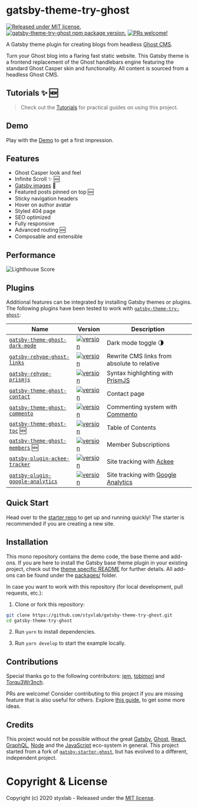 # gatsby-theme-try-ghost 
[![Released under MIT license.](https://badgen.net/github/license/micromatch/micromatch)](https://github.com/styxlab/gatsby-theme-try-ghost/blob/master/LICENSE)
[![gatsby-theme-try-ghost npm package version.](https://badgen.net/npm/v/gatsby-theme-try-ghost)](https://www.npmjs.com/package/gatsby-theme-try-ghost)
[![PRs welcome!](https://img.shields.io/badge/PRs-welcome-brightgreen.svg)]()

A Gatsby theme plugin for creating blogs from headless [Ghost CMS](https://ghost.org/changelog/jamstack/).

Turn your Ghost blog into a flaring fast static website. This Gatsby theme is a frontend replacement of the Ghost handlebars engine featuring the standard Ghost Casper skin and functionality. All content is sourced from a headless Ghost CMS.


## Tutorials ✨ 🆕

>Check out the [Tutorials](https://www.jamify.org) for practical guides on using this project.

## Demo

Play with the [Demo](https://www.jamify.org/) to get a first impression.


## Features

- Ghost Casper look and feel
- Infinite Scroll ✨ 🆕
- [Gatsby images](https://using-gatsby-image.gatsbyjs.org/) 🚀
- Featured posts pinned on top 🆕
- Sticky navigation headers
- Hover on author avatar
- Styled 404 page
- SEO optimized
- Fully responsive
- Advanced routing 🆕
- Composable and extensible

## Performance

![Lighthouse Score](https://static.gotsby.org/v1/assets/images/jamify-lighthouse.png)

## Plugins

Additional features can be integrated by installing Gatsby themes or plugins. The following plugins have been tested to work with [`gatsby-theme-try-ghost`](https://github.com/styxlab/gatsby-theme-try-ghost/tree/master/packages/gatsby-theme-try-ghost):

| Name | Version | Description |   
| ---- | ------- | ----------- |
| [`gatsby-theme-ghost-dark-mode`](https://github.com/styxlab/gatsby-theme-try-ghost/tree/master/packages/gatsby-theme-ghost-dark-mode) | [![version](https://badgen.net/npm/v/gatsby-theme-ghost-dark-mode)](https://www.npmjs.com/package/gatsby-theme-ghost-dark-mode) | Dark mode toggle 🌗 |
| [`gatsby-rehype-ghost-links`](https://github.com/styxlab/gatsby-theme-try-ghost/tree/master/packages/gatsby-rehype-ghost-links) | [![version](https://badgen.net/npm/v/gatsby-rehype-ghost-links)](https://www.npmjs.com/package/gatsby-rehype-ghost-links) | Rewrite CMS links from absolute to relative |
| [`gatsby-rehype-prismjs`](https://github.com/styxlab/gatsby-theme-try-ghost/tree/master/packages/gatsby-rehype-prismjs) | [![version](https://badgen.net/npm/v/gatsby-rehype-prismjs)](https://www.npmjs.com/package/gatsby-rehype-prismjs) | Syntax highlighting with [PrismJS](http://prismjs.com/) |
| [`gatsby-theme-ghost-contact`](https://github.com/styxlab/gatsby-theme-try-ghost/tree/master/packages/gatsby-theme-ghost-contact) | [![version](https://badgen.net/npm/v/gatsby-theme-ghost-contact)](https://www.npmjs.com/package/gatsby-theme-ghost-contact) | Contact page |
| [`gatsby-theme-ghost-commento`](https://github.com/styxlab/gatsby-theme-try-ghost/tree/master/packages/gatsby-theme-ghost-commento) | [![version](https://badgen.net/npm/v/gatsby-theme-ghost-commento)](https://www.npmjs.com/package/gatsby-theme-ghost-commento) | Commenting system with [Commento](https://commento.io/) |
| [`gatsby-theme-ghost-toc`](https://github.com/styxlab/gatsby-theme-try-ghost/tree/master/packages/gatsby-theme-ghost-toc) 🆕 | [![version](https://badgen.net/npm/v/gatsby-theme-ghost-toc)](https://www.npmjs.com/package/gatsby-theme-ghost-toc) | Table of Contents |
| [`gatsby-theme-ghost-members`](https://github.com/styxlab/gatsby-theme-try-ghost/tree/master/packages/gatsby-theme-ghost-members) 🆕 | [![version](https://badgen.net/npm/v/gatsby-theme-ghost-members)](https://www.npmjs.com/package/gatsby-theme-ghost-members) | Member Subscriptions |
| [`gatsby-plugin-ackee-tracker`](https://github.com/burnsy/gatsby-plugin-ackee-tracker) | [![version](https://badgen.net/npm/v/gatsby-plugin-ackee-tracker)](https://www.npmjs.com/package/gatsby-plugin-ackee-tracker) | Site tracking with [Ackee](https://github.com/electerious/Ackee) |
| [`gatsby-plugin-google-analytics`](https://github.com/gatsbyjs/gatsby/tree/master/packages/gatsby-plugin-google-analytics) | [![version](https://badgen.net/npm/v/gatsby-plugin-google-analytics)](https://www.npmjs.com/package/gatsby-plugin-google-analytics) | Site tracking with [Google Analytics](https://developers.google.com/analytics) |


## Quick Start

Head over to the [starter repo](https://github.com/styxlab/gatsby-starter-try-ghost) to get up and running quickly! The starter is recommended if you are creating a new site.


## Installation

This mono repository contains the demo code, the base theme and add-ons. If you are here to install the Gatsby base theme plugin in your existing project, check out the [theme specific README](https://github.com/styxlab/gatsby-theme-try-ghost/tree/master/packages/gatsby-theme-try-ghost/README.md) for further details. All add-ons can be found under the [packages/](https://github.com/styxlab/gatsby-theme-try-ghost/tree/master/packages/) folder.

In case you want to work with this repository (for local development, pull requests, etc.):

1. Clone or fork this repository:
```bash
git clone https://github.com/styxlab/gatsby-theme-try-ghost.git
cd gatsby-theme-try-ghost
```

2. Run `yarn` to install dependencies.

3. Run `yarn develop` to start the example locally.


## Contributions

Special thanks go to the following contributors: [jem](https://github.com/jempurich), [tobimori](https://github.com/tobimori) and [Torqu3Wr3nch](https://github.com/Torqu3Wr3nch).

PRs are welcome! Consider contributing to this project if you are missing feature that is also useful for others. Explore [this guide](https://github.com/styxlab/gatsby-theme-try-ghost/tree/master/CONTRIBUTING.md), to get some more ideas.

## Credits

This project would not be possible without the great [Gatsby](https://www.gatsbyjs.org/), [Ghost](https://ghost.org/), [React](https://reactjs.org/), [GraphQL](https://graphql.org/), [Node](https://nodejs.org) and the [JavaScript](https://developer.mozilla.org/de/docs/Web/JavaScript) eco-system in general. This project started from a fork of [`gatsby-starter-ghost`](https://github.com/TryGhost/gatsby-starter-ghost), but has evolved to a different, independent project.

# Copyright & License

Copyright (c) 2020 styxlab - Released under the [MIT license](LICENSE).
